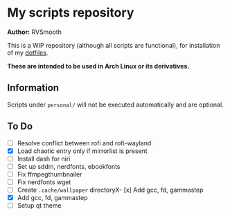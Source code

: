 # My scripts repository

**Author:** RVSmooth

This is a WIP repository (although all scripts are functional), for installation of my [dotfiles](https://github.com/rvsmooth/dotfiles).

**These are intended to be used in Arch Linux or its derivatives.**

## Information

Scripts under `personal/` will not be executed automatically and are optional.

## To Do

- [ ] Resolve conflict between rofi and rofi-wayland
- [X] Load chaotic entry only if mirrorlist is present
- [ ] Install dash for niri
- [ ] Set up sddm, nerdfonts, ebookfonts
- [ ] Fix ffmpegthumbnailer
- [ ] Fix nerdfonts wget
- [ ] Create `.cache/wallpaper` directoryX- [x] Add gcc, fd, gammastep
- [X] Add gcc, fd, gammastep
- [ ] Setup qt theme
